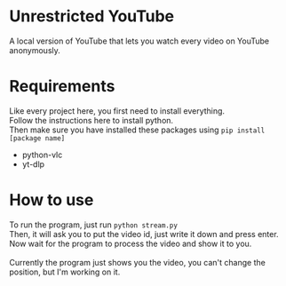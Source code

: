 # Unrestricted YouTube
A local version of YouTube that lets you watch every video on YouTube anonymously.

# Requirements
Like every project here, you first need to install everything.<br>
Follow the instructions here to install python.<br>
Then make sure you have installed these packages using `pip install [package name]`<br>

+ python-vlc
+ yt-dlp

# How to use
To run the program, just run `python stream.py`<br>
Then, it will ask you to put the video id, just write it down and press enter.<br>
Now wait for the program to process the video and show it to you.<br>
<br>
Currently the program just shows you the video, you can't change the position, but I'm working on it.